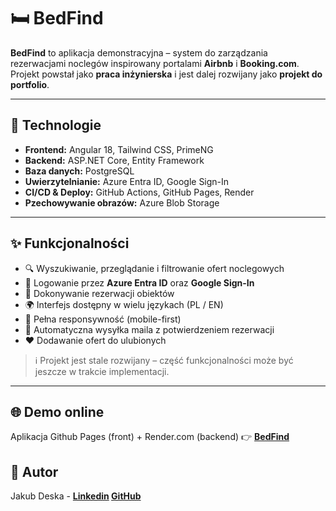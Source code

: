 # 🛏️ BedFind

**BedFind** to aplikacja demonstracyjna – system do zarządzania rezerwacjami noclegów inspirowany portalami **Airbnb** i **Booking.com**.  
Projekt powstał jako **praca inżynierska** i jest dalej rozwijany jako **projekt do portfolio**.

---

## 🚀 Technologie

- **Frontend:** Angular 18, Tailwind CSS, PrimeNG
- **Backend:** ASP.NET Core, Entity Framework
- **Baza danych:** PostgreSQL
- **Uwierzytelnianie:** Azure Entra ID, Google Sign-In  
- **CI/CD & Deploy:** GitHub Actions, GitHub Pages, Render
- **Pzechowywanie obrazów:** Azure Blob Storage

---

## ✨ Funkcjonalności

- 🔍 Wyszukiwanie, przeglądanie i filtrowanie ofert noclegowych   
- 🔑 Logowanie przez **Azure Entra ID** oraz **Google Sign-In**  
- 📅 Dokonywanie rezerwacji obiektów  
- 🌍 Interfejs dostępny w wielu językach (PL / EN)  
- 📱 Pełna responsywność (mobile-first)  
- 📧 Automatyczna wysyłka maila z potwierdzeniem rezerwacji
- ❤️ Dodawanie ofert do ulubionych 

> ℹ️ Projekt jest stale rozwijany – część funkcjonalności może być jeszcze w trakcie implementacji.

---

## 🌐 Demo online

Aplikacja Github Pages (front) + Render.com (backend)
👉 **[BedFind](dabuk58.github.io/abms)**

## 👤 Autor

Jakub Deska - **[Linkedin](https://www.linkedin.com/in/j-deska) [GitHub](https://github.com/dabuk58)**

